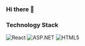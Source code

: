 ### Hi there 👋

<!--
**Choiyukang/Choiyukang** is a ✨ _special_ ✨ repository because its `README.md` (this file) appears on your GitHub profile.

Here are some ideas to get you started:

- 🔭 I’m currently working on ...
- 🌱 I’m currently learning ...
- 👯 I’m looking to collaborate on ...
- 🤔 I’m looking for help with ...
- 💬 Ask me about ...
- 📫 How to reach me: ...
- 😄 Pronouns: ...
- ⚡ Fun fact: ...
-->


### Technology Stack
<!-- React -->
<img alt="React" src="https://img.shields.io/badge/React-61DAFB?style=flat&logo=React&logoColor=white" />
<!-- ASP.NET -->
<img alt="ASP.NET" src="https://img.shields.io/badge/.NET-512BD4?style=flat&logo=ASP.NET&logoColor=white" />
<!-- HTML5 -->
<img alt="HTML5" src="https: //img.shields.io/badge/HTML5-E34F26?style=flat&logo=HTML5&logoColor=white" />
